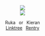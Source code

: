 <div align="center" >
  <a href="https://visitorbadge.io/status?path=https%3A%2F%2Fgithub.com%2Fsuguharu"><img src="https://api.visitorbadge.io/api/visitors?path=https%3A%2F%2Fgithub.com%2Fsuguharu&label=visitors&labelColor=%23697689&countColor=%23d9e3f0&style=plastic&labelStyle=none" /></a>
</div>

<div align="center"> 
  <img src="https://github.com/user-attachments/assets/6808dd1c-4d4d-4d7c-85af-f9ff7677730c">
</div>

<div align="center">
  <p align="center">Ruka  or  Kieran<br><a href="https://linktr.ee/tealmask" target="_blank">Linktree</a>  <a href="https://rentry.co/sugurie" target="_blank">Rentry</a>


